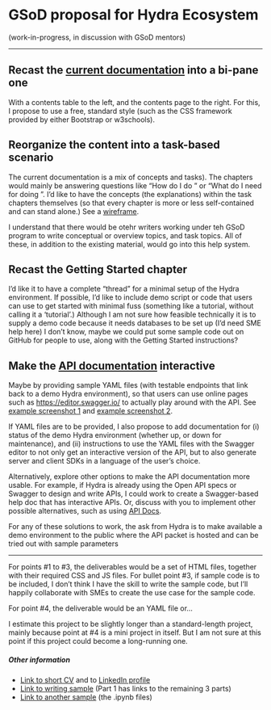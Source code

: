 # GSoD proposal for Hydra Ecosystem

(work-in-progress, in discussion with GSoD mentors)

---

## Recast the [current documentation](https://www.hydraecosystem.org/ ) into a bi-pane one

With a contents table to the left, and the contents page to the right. For this, I propose to use a free, standard style (such as the CSS framework provided by either Bootstrap or w3schools). 

## Reorganize the content into a task-based scenario 

The current documentation is a mix of concepts and tasks). The chapters would mainly be answering questions like “How do I do <task>” or “What do I need for doing <task>”. I’d like to have the concepts (the explanations) within the task chapters themselves (so that every chapter is more or less self-contained and can stand alone.) See a [wireframe](https://github.com/AninditaBasu/AninditaBasu.github.io/blob/master/gsod/Capture6.PNG).
  
I understand that there would be otehr writers working under teh GSoD program to write conceptual or overview topics, and task topics. All of these, in addition to the existing material, would go into this help system.

## Recast the Getting Started chapter

I’d like it to have a complete “thread” for a minimal setup of the Hydra environment. If possible, I’d like to include demo script or code that users can use to get started with minimal fuss (something like a tutorial, without calling it a ‘tutorial’.) Although I am not sure how feasible technically it is to supply a demo code because it needs databases to be set up (I’d need SME help here) I don’t know, maybe we could put some sample code out on GitHub for people to use, along with the Getting Started instructions?

## Make the [API documentation](https://hydrus.readthedocs.io/en/latest/hydrus.html#submodules) interactive

Maybe by providing sample YAML files (with testable endpoints that link back to a demo Hydra environment), so that users can use online pages such as https://editor.swagger.io/ to actually play around with the API. See [example screenshot 1](https://github.com/AninditaBasu/AninditaBasu.github.io/blob/master/gsod/Capture4.PNG) and [example screenshot 2](https://github.com/AninditaBasu/AninditaBasu.github.io/blob/master/gsod/Capture5.PNG).

If YAML files are to be provided, I also propose to add documentation for (i) status of the demo Hydra environment (whether up, or down for maintenance), and (ii) instructions to use the YAML files with the Swagger editor to not only get an interactive version of the API, but to also generate server and client SDKs in a language of the user’s choice.

Alternatively, explore other options to make the API documentation more usable. For example, if Hydra is already using the Open API specs or Swagger to design and write APIs, I could work to create a Swagger-based help doc that has interactive APIs. Or, discuss with you to implement other possible alternatives, such as using [API Docs](https://api-docs.io/).

For any of these solutions to work, the ask from Hydra is to make available a demo environment to the public where the API packet is hosted and can be tried out with sample parameters


---

For points #1 to #3, the deliverables would be a set of HTML files, together with their required CSS and JS files. For bullet point #3, if sample code is to be included, I don’t think I have the skill to write the sample code, but I’ll happily collaborate with SMEs to create the use case for the sample code.

For point #4, the deliverable would be an YAML file or...

I estimate this project to be slightly longer than a standard-length project, mainly because point at #4 is a mini project in itself. But I am not sure at this point if this project could become a long-running one.

##### Other information

- [Link to short CV](http://aninditabasu.github.io/README.html) and to [LinkedIn profile]( https://www.linkedin.com/in/aninditabasu/)
- [Link to writing sample](https://www.ibm.com/developerworks/library/cc-ask-watson-part1-bluemix-trs/index.html?ca=drs-) (Part 1 has links to the remaining 3 parts)
- [Link to another sample](https://mybinder.org/repo/AninditaBasu/indica) (the .ipynb files)
